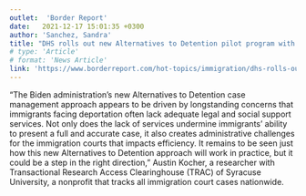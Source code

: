 ```yaml
---
outlet:  'Border Report'
date:   2021-12-17 15:01:35 +0300
author: 'Sanchez, Sandra'
title: "DHS rolls out new Alternatives to Detention pilot program with expanded migrant services"
# type: 'Article'
# format: 'News Article'
link: 'https://www.borderreport.com/hot-topics/immigration/dhs-rolls-out-new-alternatives-to-detention-pilot-program-with-expanded-migrant-services/'
---
```

“The Biden administration’s new Alternatives to Detention case management approach appears to be driven by longstanding concerns that immigrants facing deportation often lack adequate legal and social support services. Not only does the lack of services undermine immigrants’ ability to present a full and accurate case, it also creates administrative challenges for the immigration courts that impacts efficiency. It remains to be seen just how this new Alternatives to Detention approach will work in practice, but it could be a step in the right direction,” Austin Kocher, a researcher with Transactional Research Access Clearinghouse (TRAC) of Syracuse University, a nonprofit that tracks all immigration court cases nationwide.